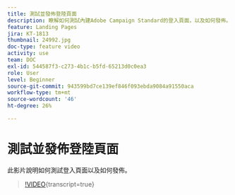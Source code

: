 ```yaml
---
title: 測試並發佈登陸頁面
description: 瞭解如何測試內建Adobe Campaign Standard的登入頁面，以及如何發佈。
feature: Landing Pages
jira: KT-1813
thumbnail: 24992.jpg
doc-type: feature video
activity: use
team: DOC
exl-id: 544587f3-c273-4b1c-b5fd-65213d0c0ea3
role: User
level: Beginner
source-git-commit: 943599bd7ce139ef846f093ebda9084a91550aca
workflow-type: tm+mt
source-wordcount: '46'
ht-degree: 26%

---
```


# 測試並發佈登陸頁面

此影片說明如何測試登入頁面以及如何發佈。

>[!VIDEO](https://video.tv.adobe.com/v/24092?learn=on){transcript=true}
